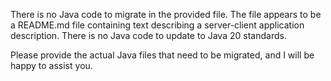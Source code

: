 

There is no Java code to migrate in the provided file. The file appears to be a README.md file containing text describing a server-client application description. There is no Java code to update to Java 20 standards.

Please provide the actual Java files that need to be migrated, and I will be happy to assist you.